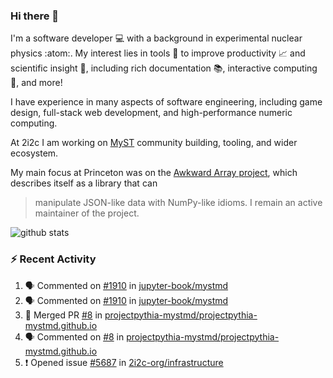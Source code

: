 ### Hi there 👋 

I'm a software developer 💻 with a background in experimental nuclear physics :atom:. My interest lies in tools :wrench: to improve productivity :chart_with_upwards_trend: and scientific insight :telescope:, including rich documentation 📚, interactive computing 🧮, and more! 

I have experience in many aspects of software engineering, including game design, full-stack web development, and high-performance numeric computing. 

At 2i2c I am working on [MyST](https://github.com/jupyter-book/mystmd) community building, tooling, and wider ecosystem. 

My main focus at Princeton was on the [Awkward Array project](awkward-array.org/), which describes itself as a library that can 
> manipulate JSON-like data with NumPy-like idioms. I remain an active maintainer of the project. 

![github stats](https://github-readme-stats.vercel.app/api?username=agoose77&show_icons=true&hide_rank=true&hide_title=true&bg_color=30,e76445,904e95&text_color=efe3ec&icon_color=efe3ec)
<!--
**agoose77/agoose77** is a ✨ _special_ ✨ repository because its `README.md` (this file) appears on your GitHub profile.

Here are some ideas to get you started:

- 🔭 I’m currently working on ...
- 🌱 I’m currently learning ...
- 👯 I’m looking to collaborate on ...
- 🤔 I’m looking for help with ...
- 💬 Ask me about ...
- 📫 How to reach me: ...
- 😄 Pronouns: ...
- ⚡ Fun fact: ...
-->

### :zap: Recent Activity

<!--START_SECTION:activity-->
1. 🗣 Commented on [#1910](https://github.com/jupyter-book/mystmd/issues/1910#issuecomment-2714078929) in [jupyter-book/mystmd](https://github.com/jupyter-book/mystmd)
2. 🗣 Commented on [#1910](https://github.com/jupyter-book/mystmd/issues/1910#issuecomment-2713951946) in [jupyter-book/mystmd](https://github.com/jupyter-book/mystmd)
3. 🎉 Merged PR [#8](https://github.com/projectpythia-mystmd/projectpythia-mystmd.github.io/pull/8) in [projectpythia-mystmd/projectpythia-mystmd.github.io](https://github.com/projectpythia-mystmd/projectpythia-mystmd.github.io)
4. 🗣 Commented on [#8](https://github.com/projectpythia-mystmd/projectpythia-mystmd.github.io/pull/8#issuecomment-2710733815) in [projectpythia-mystmd/projectpythia-mystmd.github.io](https://github.com/projectpythia-mystmd/projectpythia-mystmd.github.io)
5. ❗ Opened issue [#5687](https://github.com/2i2c-org/infrastructure/issues/5687) in [2i2c-org/infrastructure](https://github.com/2i2c-org/infrastructure)
<!--END_SECTION:activity-->
